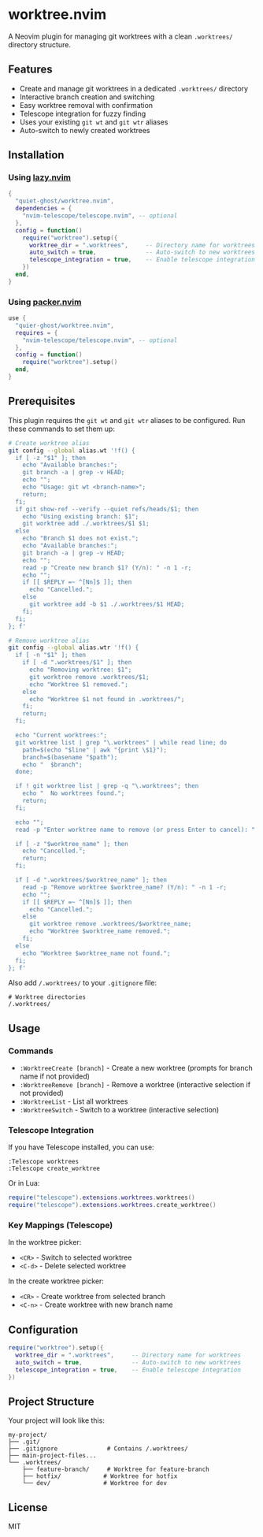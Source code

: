 # worktree.nvim

A Neovim plugin for managing git worktrees with a clean `.worktrees/` directory structure.

## Features

- Create and manage git worktrees in a dedicated `.worktrees/` directory
- Interactive branch creation and switching
- Easy worktree removal with confirmation
- Telescope integration for fuzzy finding
- Uses your existing `git wt` and `git wtr` aliases
- Auto-switch to newly created worktrees

## Installation

### Using [lazy.nvim](https://github.com/folke/lazy.nvim)

```lua
{
  "quiet-ghost/worktree.nvim",
  dependencies = {
    "nvim-telescope/telescope.nvim", -- optional
  },
  config = function()
    require("worktree").setup({
      worktree_dir = ".worktrees",     -- Directory name for worktrees
      auto_switch = true,              -- Auto-switch to new worktrees
      telescope_integration = true,    -- Enable telescope integration
    })
  end,
}
```

### Using [packer.nvim](https://github.com/wbthomason/packer.nvim)

```lua
use {
  "quier-ghost/worktree.nvim",
  requires = {
    "nvim-telescope/telescope.nvim", -- optional
  },
  config = function()
    require("worktree").setup()
  end,
}
```

## Prerequisites

This plugin requires the `git wt` and `git wtr` aliases to be configured. Run these commands to set them up:

```bash
# Create worktree alias
git config --global alias.wt '!f() {
  if [ -z "$1" ]; then
    echo "Available branches:";
    git branch -a | grep -v HEAD;
    echo "";
    echo "Usage: git wt <branch-name>";
    return;
  fi;
  if git show-ref --verify --quiet refs/heads/$1; then
    echo "Using existing branch: $1";
    git worktree add ./.worktrees/$1 $1;
  else
    echo "Branch $1 does not exist.";
    echo "Available branches:";
    git branch -a | grep -v HEAD;
    echo "";
    read -p "Create new branch $1? (Y/n): " -n 1 -r;
    echo "";
    if [[ $REPLY =~ ^[Nn]$ ]]; then
      echo "Cancelled.";
    else
      git worktree add -b $1 ./.worktrees/$1 HEAD;
    fi;
  fi;
}; f'

# Remove worktree alias
git config --global alias.wtr '!f() {
  if [ -n "$1" ]; then
    if [ -d ".worktrees/$1" ]; then
      echo "Removing worktree: $1";
      git worktree remove .worktrees/$1;
      echo "Worktree $1 removed.";
    else
      echo "Worktree $1 not found in .worktrees/";
    fi;
    return;
  fi;

  echo "Current worktrees:";
  git worktree list | grep "\.worktrees" | while read line; do
    path=$(echo "$line" | awk "{print \$1}");
    branch=$(basename "$path");
    echo "  $branch";
  done;

  if ! git worktree list | grep -q "\.worktrees"; then
    echo "  No worktrees found.";
    return;
  fi;

  echo "";
  read -p "Enter worktree name to remove (or press Enter to cancel): " worktree_name;

  if [ -z "$worktree_name" ]; then
    echo "Cancelled.";
    return;
  fi;

  if [ -d ".worktrees/$worktree_name" ]; then
    read -p "Remove worktree $worktree_name? (Y/n): " -n 1 -r;
    echo "";
    if [[ $REPLY =~ ^[Nn]$ ]]; then
      echo "Cancelled.";
    else
      git worktree remove .worktrees/$worktree_name;
      echo "Worktree $worktree_name removed.";
    fi;
  else
    echo "Worktree $worktree_name not found.";
  fi;
}; f'
```

Also add `/.worktrees/` to your `.gitignore` file:

```gitignore
# Worktree directories
/.worktrees/
```

## Usage

### Commands

- `:WorktreeCreate [branch]` - Create a new worktree (prompts for branch name if not provided)
- `:WorktreeRemove [branch]` - Remove a worktree (interactive selection if not provided)
- `:WorktreeList` - List all worktrees
- `:WorktreeSwitch` - Switch to a worktree (interactive selection)

### Telescope Integration

If you have Telescope installed, you can use:

```vim
:Telescope worktrees
:Telescope create_worktree
```

Or in Lua:

```lua
require("telescope").extensions.worktrees.worktrees()
require("telescope").extensions.worktrees.create_worktree()
```

### Key Mappings (Telescope)

In the worktree picker:

- `<CR>` - Switch to selected worktree
- `<C-d>` - Delete selected worktree

In the create worktree picker:

- `<CR>` - Create worktree from selected branch
- `<C-n>` - Create worktree with new branch name

## Configuration

```lua
require("worktree").setup({
  worktree_dir = ".worktrees",     -- Directory name for worktrees
  auto_switch = true,              -- Auto-switch to new worktrees
  telescope_integration = true,    -- Enable telescope integration
})
```

## Project Structure

Your project will look like this:

```
my-project/
├── .git/
├── .gitignore              # Contains /.worktrees/
├── main-project-files...
└── .worktrees/
    ├── feature-branch/     # Worktree for feature-branch
    ├── hotfix/            # Worktree for hotfix
    └── dev/               # Worktree for dev
```

## License

MIT
